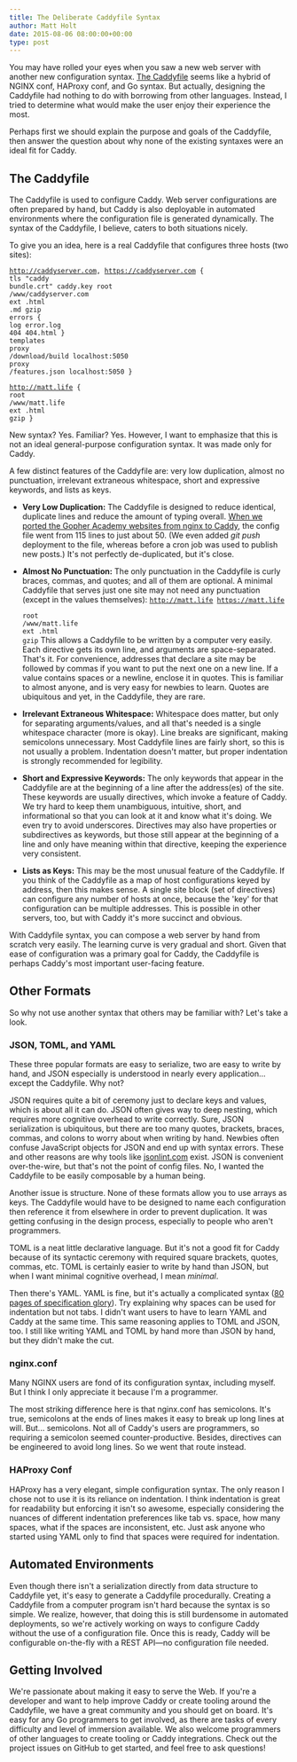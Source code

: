 ```yaml
---
title: The Deliberate Caddyfile Syntax
author: Matt Holt
date: 2015-08-06 08:00:00+00:00
type: post
---
```


You may have rolled your eyes when you saw a new web server with another new configuration syntax. [The Caddyfile](https://caddyserver.com/docs/caddyfile) seems like a hybrid of NGINX conf, HAProxy conf, and Go syntax. But actually, designing the Caddyfile had nothing to do with borrowing from other languages. Instead, I tried to determine what would make the user enjoy their experience the most.

Perhaps first we should explain the purpose and goals of the Caddyfile, then answer the question about why none of the existing syntaxes were an ideal fit for Caddy.


## The Caddyfile

The Caddyfile is used to configure Caddy. Web server configurations are often prepared by hand, but Caddy is also deployable in automated environments where the configuration file is generated dynamically. The syntax of the Caddyfile, I believe, caters to both situations nicely.

To give you an idea, here is a real Caddyfile that configures three hosts (two sites):

<code class="block"><span class="hl-vhost">http://caddyserver.com, https://caddyserver.com</span> {
	<span class="hl-directive">tls</span>  <span class="hl-arg">"caddy bundle.crt" caddy.key</span>
	<span class="hl-directive">root</span> <span class="hl-arg">/www/caddyserver.com</span>
	<span class="hl-directive">ext</span>  <span class="hl-arg">.html .md</span>
	<span class="hl-directive">gzip</span>
	<span class="hl-directive">errors</span> {
		<span class="hl-subdirective">log</span> error.log
		<span class="hl-subdirective">404</span> 404.html
	}
	<span class="hl-directive">templates</span>
	<span class="hl-directive">proxy</span> <span class="hl-arg">/download/build localhost:5050</span>
	<span class="hl-directive">proxy</span> <span class="hl-arg">/features.json  localhost:5050</span>
}<br>
<span class="hl-vhost">http://matt.life</span> {
	<span class="hl-directive">root</span> <span class="hl-arg">/www/matt.life</span>
	<span class="hl-directive">ext</span>  <span class="hl-arg">.html</span>
	<span class="hl-directive">gzip</span>
}</code>

New syntax? Yes. Familiar? Yes. However, I want to emphasize that this is not an ideal general-purpose configuration syntax. It was made only for Caddy.

A few distinct features of the Caddyfile are: very low duplication, almost no punctuation, irrelevant extraneous whitespace, short and expressive keywords, and lists as keys.

- **Very Low Duplication:** The Caddyfile is designed to reduce identical, duplicate lines and reduce the amount of typing overall. [When we ported the Gopher Academy websites from nginx to Caddy](http://blog.gopheracademy.com/caddy-a-look-inside/), the config file went from 115 lines to just about 50. (We even added *git push* deployment to the file, whereas before a cron job was used to publish new posts.) It's not perfectly de-duplicated, but it's close.

- **Almost No Punctuation:** The only punctuation in the Caddyfile is curly braces, commas, and quotes; and all of them are optional. A minimal Caddyfile that serves just one site may not need any punctuation (except in the values themselves):
	<code class="block"><span class="hl-vhost">http://matt.life https://matt.life</span><br>
	<span class="hl-directive">root</span> <span class="hl-arg">/www/matt.life</span>
	<span class="hl-directive">ext</span>  <span class="hl-arg">.html</span>
	<span class="hl-directive">gzip</span></code>
This allows a Caddyfile to be written by a computer very easily. Each directive gets its own line, and arguments are space-separated. That's it. For convenience, addresses that declare a site may be followed by commas if you want to put the next one on a new line. If a value contains spaces or a newline, enclose it in quotes. This is familiar to almost anyone, and is very easy for newbies to learn. Quotes are ubiquitous and yet, in the Caddyfile, they are rare.

- **Irrelevant Extraneous Whitespace:** Whitespace does matter, but only for separating arguments/values, and all that's needed is a single whitespace character (more is okay). Line breaks are significant, making semicolons unnecessary. Most Caddyfile lines are fairly short, so this is not usually a problem. Indentation doesn't matter, but proper indentation is strongly recommended for legibility.

- **Short and Expressive Keywords:** The only keywords that appear in the Caddyfile are at the beginning of a line after the address(es) of the site. These keywords are usually directives, which invoke a feature of Caddy. We try hard to keep them unambiguous, intuitive, short, and informational so that you can look at it and know what it's doing. We even try to avoid underscores. Directives may also have properties or subdirectives as keywords, but those still appear at the beginning of a line and only have meaning within that directive, keeping the experience very consistent.

- **Lists as Keys:** This may be the most unusual feature of the Caddyfile. If you think of the Caddyfile as a map of host configurations keyed by address, then this makes sense. A single site block (set of directives) can configure any number of hosts at once, because the 'key' for that configuration can be multiple addresses. This is possible in other servers, too, but with Caddy it's more succinct and obvious.

With Caddyfile syntax, you can compose a web server by hand from scratch very easily. The learning curve is very gradual and short. Given that ease of configuration was a primary goal for Caddy, the Caddyfile is perhaps Caddy's most important user-facing feature.


## Other Formats

So why not use another syntax that others may be familiar with? Let's take a look.

### JSON, TOML, and YAML

These three popular formats are easy to serialize, two are easy to write by hand, and JSON especially is understood in nearly every application... except the Caddyfile. Why not?

JSON requires quite a bit of ceremony just to declare keys and values, which is about all it can do. JSON often gives way to deep nesting, which requires more cognitive overhead to write correctly. Sure, JSON serialization is ubiquitous, but there are too many quotes, brackets, braces, commas, and colons to worry about when writing by hand. Newbies often confuse JavaScript objects for JSON and end up with syntax errors. These and other reasons are why tools like [jsonlint.com](http://jsonlint.com) exist. JSON is convenient over-the-wire, but that's not the point of config files. No, I wanted the Caddyfile to be easily composable by a human being.

Another issue is structure. None of these formats allow you to use arrays as keys. The Caddyfile would have to be designed to name each configuration then reference it from elsewhere in order to prevent duplication. It was getting confusing in the design process, especially to people who aren't programmers.

TOML is a neat little declarative language. But it's not a good fit for Caddy because of its syntactic ceremony with required square brackets, quotes, commas, etc. TOML is certainly easier to write by hand than JSON, but when I want minimal cognitive overhead, I mean *minimal*.

Then there's YAML. YAML is fine, but it's actually a complicated syntax ([80 pages of specification glory](http://yaml.org/spec/1.2/spec.html)). Try explaining why spaces can be used for indentation but not tabs. I didn't want users to have to learn YAML and Caddy at the same time. This same reasoning applies to TOML and JSON, too. I still like writing YAML and TOML by hand more than JSON by hand, but they didn't make the cut.

### nginx.conf

Many NGINX users are fond of its configuration syntax, including myself. But I think I only appreciate it because I'm a programmer.

The most striking difference here is that nginx.conf has semicolons. It's true, semicolons at the ends of lines makes it easy to break up long lines at will. But... semicolons. Not all of Caddy's users are programmers, so requiring a semicolon seemed counter-productive. Besides, directives can be engineered to avoid long lines. So we went that route instead.

### HAProxy Conf

HAProxy has a very elegant, simple configuration syntax. The only reason I chose not to use it is its reliance on indentation. I think indentation is great for readability but enforcing it isn't so awesome, especially considering the nuances of different indentation preferences like tab vs. space, how many spaces, what if the spaces are inconsistent, etc. Just ask anyone who started using YAML only to find that spaces were required for indentation.


## Automated Environments

Even though there isn't a serialization directly from data structure to Caddyfile yet,  it's easy to generate a Caddyfile procedurally. Creating a Caddyfile from a computer program isn't hard because the syntax is so simple. We realize, however, that doing this is still burdensome in automated deployments, so we're actively working on ways to configure Caddy without the use of a configuration file. Once this is ready, Caddy will be configurable on-the-fly with a REST API&mdash;no configuration file needed.


## Getting Involved

We're passionate about making it easy to serve the Web. If you're a developer and want to help improve Caddy or create tooling around the Caddyfile, we have a great community and you should get on board. It's easy for any Go programmers to get involved, as there are tasks of every difficulty and level of immersion available. We also welcome programmers of other languages to create tooling or Caddy integrations. Check out the project issues on GitHub to get started, and feel free to ask questions!
